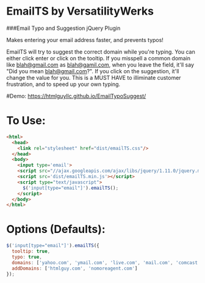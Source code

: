 EmailTS by VersatilityWerks
=====================
###Email Typo and Suggestion jQuery Plugin

Makes entering your email address faster, and prevents typos!

EmailTS will try to suggest the correct domain while you're typing. You can either click enter or click on the tooltip. If you misspell a common domain like blah@gmail.com as blah@gamil.com, when you leave the field, it'll say "Did you mean blah@gmail.com?". If you click on the suggestion, it'll change the value for you. This is a MUST HAVE to illiminate customer frustration, and to speed up your own typing.

#Demo: <a href='https://htmlguyllc.github.io/EmailTypoSuggest/'>https://htmlguyllc.github.io/EmailTypoSuggest/</a>

To Use:
=====
```html
<html>
  <head>
    <link rel="stylesheet" href="dist/emailTS.css"/>
  </head>
  <body>
    <input type='email'>
    <script src="//ajax.googleapis.com/ajax/libs/jquery/1.11.0/jquery.min.js"></script>
    <script src='dist/emailTS.min.js'></script>
    <script type="text/javascript">
      $('input[type="email"]').emailTS();
    </script>
  </body>
</html>
```

Options (Defaults):
====
```javascript
$('input[type="email"]').emailTS({
  tooltip: true,
  typo: true,
  domains: ['yahoo.com', 'ymail.com', 'live.com', 'mail.com', 'comcast.com', 'comcast.net', 'yahoo.co.uk', 'hotmail.co.uk', 'verizon.net', 'sbcglobal.net', 'att.net', 'embarqmail.com', 'aim.com', 'me.com', 'msn.com', 'hotmail.com', 'gmail.com', 'aol.com'],
  addDomains: ['htmlguy.com', 'nomoreagent.com']
});
```
